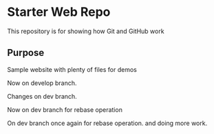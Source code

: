 # Starter Web Repo

This repository is for showing how Git and GitHub work

## Purpose

Sample website with plenty of files for demos

Now on develop branch.

Changes on dev branch.

Now on dev branch for rebase operation


On dev branch once again for rebase operation. and doing more work.

